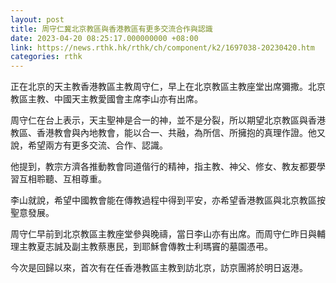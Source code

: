 ```yaml
---
layout: post
title: 周守仁冀北京教區與香港教區有更多交流合作與認識
date: 2023-04-20 08:25:17.000000000 +08:00
link: https://news.rthk.hk/rthk/ch/component/k2/1697038-20230420.htm
categories: rthk
---
```


正在北京的天主教香港教區主教周守仁，早上在北京教區主教座堂出席彌撒。北京教區主教、中國天主教愛國會主席李山亦有出席。

周守仁在台上表示，天主聖神是合一的神，並不是分裂，所以期望北京教區與香港教區、香港教會與內地教會，能以合一、共融，為所信、所擁抱的真理作證。他又說，希望兩方有更多交流、合作、認識。

他提到，教宗方濟各推動教會同道偕行的精神，指主教、神父、修女、教友都要學習互相聆聽、互相尊重。

李山就說，希望中國教會能在傳教過程中得到平安，亦希望香港教區與北京教區按聖意發展。

周守仁早前到北京教區主教座堂參與晚禱，當日李山亦有出席。而周守仁昨日與輔理主教夏志誠及副主教蔡惠民，到耶穌會傳教士利瑪竇的墓園憑弔。

今次是回歸以來，首次有在任香港教區主教到訪北京，訪京團將於明日返港。
